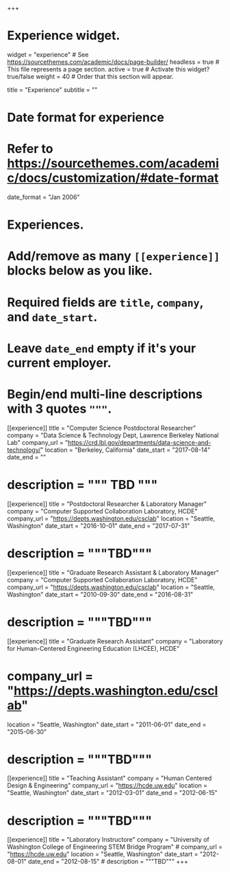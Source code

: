 +++
# Experience widget.
widget = "experience"  # See https://sourcethemes.com/academic/docs/page-builder/
headless = true  # This file represents a page section.
active = true  # Activate this widget? true/false
weight = 40  # Order that this section will appear.

title = "Experience"
subtitle = ""

# Date format for experience
#   Refer to https://sourcethemes.com/academic/docs/customization/#date-format
date_format = "Jan 2006"

# Experiences.
#   Add/remove as many `[[experience]]` blocks below as you like.
#   Required fields are `title`, `company`, and `date_start`.
#   Leave `date_end` empty if it's your current employer.
#   Begin/end multi-line descriptions with 3 quotes `"""`.
[[experience]]
  title = "Computer Science Postdoctoral Researcher"
  company = "Data Science &amp; Technology Dept, Lawrence Berkeley National Lab"
  company_url = "https://crd.lbl.gov/departments/data-science-and-technology/"
  location = "Berkeley, California"
  date_start = "2017-08-14"
  date_end = ""
  # description = """ TBD """

[[experience]]
  title = "Postdoctoral Researcher &amp; Laboratory Manager"
  company = "Computer Supported Collaboration Laboratory, HCDE"
  company_url = "https://depts.washington.edu/csclab"
  location = "Seattle, Washington"
  date_start = "2016-10-01"
  date_end = "2017-07-31"
  # description = """TBD"""

[[experience]]
  title = "Graduate Research Assistant &amp; Laboratory Manager"
  company = "Computer Supported Collaboration Laboratory, HCDE"
  company_url = "https://depts.washington.edu/csclab"
  location = "Seattle, Washington"
  date_start = "2010-09-30"
  date_end = "2016-08-31"
  # description = """TBD"""

[[experience]]
  title = "Graduate Research Assistant"
  company = "Laboratory for Human-Centered Engineering Education (LHCEE), HCDE"
  # company_url = "https://depts.washington.edu/csclab"
  location = "Seattle, Washington"
  date_start = "2011-06-01"
  date_end = "2015-06-30"
  # description = """TBD"""

[[experience]]
  title = "Teaching Assistant"
  company = "Human Centered Design &amp; Engineering"
  company_url = "https://hcde.uw.edu"
  location = "Seattle, Washington"
  date_start = "2012-03-01"
  date_end = "2012-06-15"
  # description = """TBD"""

  [[experience]]
    title = "Laboratory Instructore"
    company = "University of Washington College of Engineering STEM Bridge Program"
    # company_url = "https://hcde.uw.edu"
    location = "Seattle, Washington"
    date_start = "2012-08-01"
    date_end = "2012-08-15"
    # description = """TBD"""
+++
